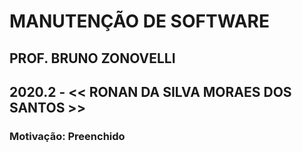 # MANUTENÇÃO DE SOFTWARE
## PROF. BRUNO ZONOVELLI
## 2020.2 - << RONAN DA SILVA MORAES DOS SANTOS >>
### Motivação: Preenchido